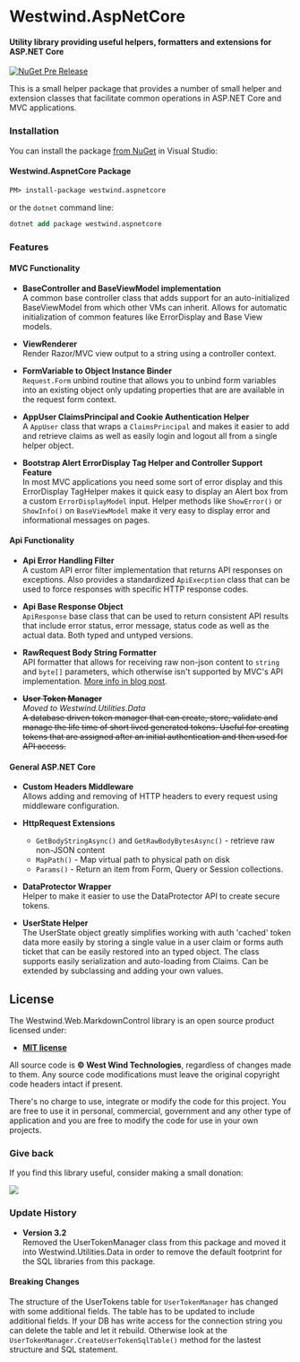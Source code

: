 # Westwind.AspNetCore
#### Utility library providing useful helpers, formatters and extensions for ASP.NET Core

[![NuGet Pre Release](https://img.shields.io/nuget/vpre/westwind.aspnetcore.svg)](https://www.nuget.org/packages?q=Westwind.aspnetcore)

This is a small helper package that provides a number of small helper and extension classes that facilitate common operations in ASP.NET Core and MVC applications.

### Installation
You can install the package [from NuGet](https://www.nuget.org/packages/Westwind.AspNetCore/) in Visual Studio:

#### Westwind.AspnetCore Package

```ps
PM> install-package westwind.aspnetcore
```

or the `dotnet` command line:

```ps
dotnet add package westwind.aspnetcore
```

### Features

#### MVC Functionality

* **BaseController and BaseViewModel implementation**  
A common base controller class that adds support for an auto-initialized BaseViewModel from which other VMs can inherit. Allows for automatic initialization of common features like ErrorDisplay and Base View models.

* **ViewRenderer**  
Render Razor/MVC view output to a string using a controller context.

* **FormVariable to Object Instance Binder**  
`Request.Form` unbind routine that allows you to unbind form variables into an existing object only updating properties that are are available in the request form context.

* **AppUser ClaimsPrincipal and Cookie Authentication Helper**  
A `AppUser` class that wraps a `ClaimsPrincipal` and makes it easier to add and retrieve claims as well as easily login and logout all from a single helper object.

* **Bootstrap Alert ErrorDisplay Tag Helper and Controller Support Feature**  
In most MVC applications you need some sort of error display and this ErrorDisplay TagHelper makes it quick easy to display an Alert box from a custom `ErrorDisplayModel` input. Helper methods like `ShowError()` or `ShowInfo()` on `BaseViewModel` make it very easy to display error and informational messages on pages.

#### Api Functionality

* **Api Error Handling Filter**  
A custom API error filter implementation that returns API responses on exceptions. Also provides a standardized `ApiExecption` class that can be used to force responses with specific HTTP response codes.

* **Api Base Response Object**  
`ApiResponse` base class that can be used to return consistent API results that include error status, error message, status code as well as the actual data. Both typed and untyped versions.

* **RawRequest Body String Formatter**   
API formatter that allows for receiving raw non-json content to `string` and `byte[]` parameters, which otherwise isn't supported by MVC's API implementation. [More info in blog post](https://weblog.west-wind.com/posts/2017/Sep/14/Accepting-Raw-Request-Body-Content-in-ASPNET-Core-API-Controllers).

* ~~**User Token Manager**~~  
*Moved to Westwind.Utilities.Data*  
~~A database driven token manager that can create, store, validate and manage the life time of short lived generated tokens. Useful for creating tokens that are assigned after an initial authentication and then used for API access.~~


#### General ASP.NET Core

* **Custom Headers Middleware**  
Allows adding and removing of HTTP headers to every request using middleware configuration.

* **HttpRequest Extensions**  
    * `GetBodyStringAsync()` and `GetRawBodyBytesAsync()`  - retrieve raw non-JSON content
    * `MapPath()` - Map virtual path to physical path on disk
    * `Params()` - Return an item from Form, Query or Session collections.

* **DataProtector Wrapper**  
Helper to make it easier to use the DataProtector API to create secure tokens.

* **UserState Helper**  
The UserState object greatly simplifies working with auth 'cached' token data more easily by storing a single value in a user claim or forms auth ticket that can be easily restored into an typed object. The class supports easily serialization and auto-loading from Claims. Can be extended by subclassing and adding your own values. 


## License
The Westwind.Web.MarkdownControl library is an open source product licensed under:

* **[MIT license](http://opensource.org/licenses/MIT)**

All source code is **&copy; West Wind Technologies**, regardless of changes made to them. Any source code modifications must leave the original copyright code headers intact if present.

There's no charge to use, integrate or modify the code for this project. You are free to use it in personal, commercial, government and any other type of application and you are free to modify the code for use in your own projects.

### Give back
If you find this library useful, consider making a small donation:

<a href="https://www.paypal.com/cgi-bin/webscr?cmd=_s-xclick&hosted_button_id=BA3NHHFHTMXD8" 
    title="Find this library useful? Consider making a small donation." alt="Make Donation" style="text-decoration: none;">
	<img src="https://weblog.west-wind.com/images/donation.png" />
</a>


### Update History

* **Version 3.2**  
Removed the UserTokenManager class from this package and moved it into Westwind.Utilities.Data in order to remove the default footprint for the SQL libraries from this package. 

#### Breaking Changes
The structure of the UserTokens table for `UserTokenManager` has changed with some additional fields. The table has to be updated to include additional fields. If your DB has write access for the connection string you can delete the table and let it rebuild. Otherwise look at the `UserTokenManager.CreateUserTokenSqlTable()` method for the lastest structure and SQL statement.
